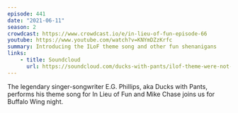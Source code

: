 ```yaml
---
episode: 441
date: "2021-06-11"
season: 2
crowdcast: https://www.crowdcast.io/e/in-lieu-of-fun-episode-66
youtube: https://www.youtube.com/watch?v=KNYmDZzKrfc
summary: Introducing the ILoF theme song and other fun shenanigans
links:
    - title: Soundcloud
      url: https://soundcloud.com/ducks-with-pants/ilof-theme-were-not-allowed-to-have-fun
---
```

The legendary singer-songwriter E.G. Phillips, aka Ducks with Pants, performs his theme song for In Lieu of Fun and Mike Chase joins us for Buffalo Wing night.
